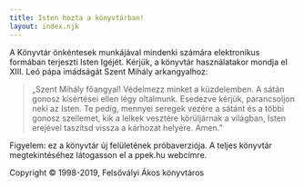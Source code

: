 ```yaml
---
title: Isten hozta a könyvtárban!
layout: index.njk
---
```

A Könyvtár önkéntesek munkájával mindenki számára elektronikus formában terjeszti Isten Igéjét.
Kérjük, a könyvtár használatakor mondja el XIII. Leó pápa imádságát Szent Mihály arkangyalhoz:

> „Szent Mihály főangyal! Védelmezz minket a küzdelemben. A sátán gonosz kísértései ellen légy oltalmunk. Esedezve kérjük, parancsoljon neki az Isten. Te pedig, mennyei seregek vezére a sátánt és a többi gonosz szellemet, kik a lelkek vesztére körüljárnak a világban, Isten erejével taszítsd vissza a kárhozat helyére. Amen.”

Figyelem: ez a könyvtár új felületének próbaverziója. A teljes könyvtár megtekintéséhez látogasson el a ppek.hu webcímre.

Copyright © 1998-2019, Felsővályi Ákos könyvtáros